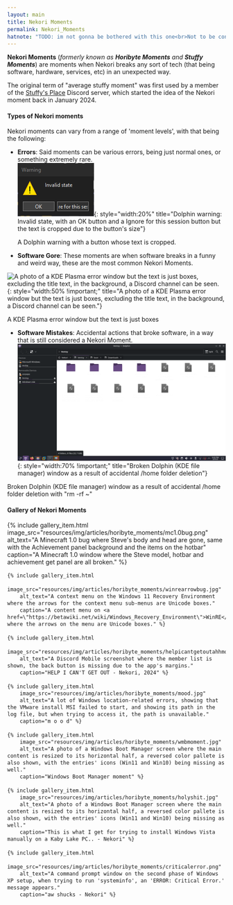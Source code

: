 ```yaml
---
layout: main
title: Nekori Moments
permalink: Nekori_Moments
hatnote: "TODO: im not gonna be bothered with this one<br>Not to be confused with <a href='Nekori_Power'>Nekori Power</a>."
---
```


**Nekori Moments** (*formerly known as **Horibyte Moments** and **Stuffy Moments***) are moments when Nekori breaks any sort of tech (that being software, hardware, services, etc) in an unexpected way.

The original term of "average stuffy moment" was first used by a member of the [Stuffy's Place](Stuffys_Place) Discord server, which started the idea of the Nekori moment back in January 2024.

#### Types of Nekori moments
Nekori moments can vary from a range of 'moment levels', with that being the following:
 * **Errors**: Said moments can be various errors, being just normal ones, or something extremely rare.<br>
 ![Dolphin warning: Invalid state, with an OK button and a Ignore for this session button but the text is cropped due to the button's size](resources/img/articles/horibyte_moments/error.png){: style="width:20%" title="Dolphin warning: Invalid state, with an OK button and a Ignore for this session button but the text is cropped due to the button's size"}
    <p id="caption">A Dolphin warning with a button whose text is cropped.</p>
* **Software Gore**: These moments are when software breaks in a funny and weird way, these are the most common Nekori Moments.<br>

![A photo of a KDE Plasma error window but the text is just boxes, excluding the title text, in the background, a Discord channel can be seen.](resources/img/articles/horibyte_moments/softwaregore.jpg){: style="width:50% !important;" title="A photo of a KDE Plasma error window but the text is just boxes, excluding the title text, in the background, a Discord channel can be seen."}
<p id="caption">A KDE Plasma error window but the text is just boxes</p>

<!-- Congrats! You found the lil' easter egg! -->
<!-- Now, on the following commented-out lines, are the actual pieces of code for this type of moment. -->
<!-- But there are more easter eggs on this wiki, Happy finding! - Nekori -->

* **Software Mistakes**: Accidental actions that broke software, in a way that is still considered a Nekori Moment.<br>
![Broken Dolphin (KDE file manager) window as a result of accidental /home folder deletion.)](resources/img/articles/horibyte_moments/brokendolphinfilemanager.png){: style="width:70% !important;" title="Broken Dolphin (KDE file manager) window as a result of accidental /home folder deletion"}
<p id="caption">Broken Dolphin (KDE file manager) window as a result of accidental /home folder deletion with "rm -rf ~"</p>

#### Gallery of Nekori Moments

<div class="wiki-gallery" id="nekori-moments-gallery">
    {% include gallery_item.html 
        image_src="resources/img/articles/horibyte_moments/mc1.0bug.png" 
        alt_text="A Minecraft 1.0 bug where Steve's body and head are gone, same with the Achievement panel background and the items on the hotbar" 
        caption="A Minecraft 1.0 window where the Steve model, hotbar and achievement get panel are all broken." %}

    {% include gallery_item.html 
        image_src="resources/img/articles/horibyte_moments/winrearrowbug.jpg" 
        alt_text="A context menu on the Windows 11 Recovery Environment where the arrows for the context menu sub-menus are Unicode boxes." 
        caption="A content menu on <a href=\"https://betawiki.net/wiki/Windows_Recovery_Environment\">WinRE</a> where the arrows on the menu are Unicode boxes." %}

    {% include gallery_item.html 
        image_src="resources/img/articles/horibyte_moments/helpicantgetoutahhmoment.jpg" 
        alt_text="A Discord Mobile screenshot where the member list is shown, the back button is missing due to the app's margins." 
        caption="HELP I CAN'T GET OUT - Nekori, 2024" %}

    {% include gallery_item.html 
        image_src="resources/img/articles/horibyte_moments/mood.jpg" 
        alt_text="A lot of Windows location-related errors, showing that the VMware install MSI failed to start, and showing its path in the log file, but when trying to access it, the path is unavailable." 
        caption="m o o d" %}

    {% include gallery_item.html 
        image_src="resources/img/articles/horibyte_moments/wmbmoment.jpg" 
        alt_text="A photo of a Windows Boot Manager screen where the main content is resized to its horizontal half, a reversed color pallete is also shown, with the entries' icons (Win11 and Win10) being missing as well." 
        caption="Windows Boot Manager moment" %}

    {% include gallery_item.html 
        image_src="resources/img/articles/horibyte_moments/holyshit.jpg" 
        alt_text="A photo of a Windows Boot Manager screen where the main content is resized to its horizontal half, a reversed color pallete is also shown, with the entries' icons (Win11 and Win10) being missing as well." 
        caption="This is what I get for trying to install Windows Vista manually on a Kaby Lake PC.. - Nekori" %}

    {% include gallery_item.html 
        image_src="resources/img/articles/horibyte_moments/criticalerror.png" 
        alt_text="A command prompt window on the second phase of Windows XP setup, when trying to run 'systeminfo', an 'ERROR: Critical Error.' message appears." 
        caption="aw shucks - Nekori" %}
</div>